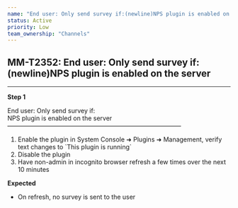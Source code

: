```yaml
---
name: "End user: Only send survey if:(newline)NPS plugin is enabled on the server"
status: Active
priority: Low
team_ownership: "Channels"
---
```


## MM-T2352: End user: Only send survey if:(newline)NPS plugin is enabled on the server

---

**Step 1**

End user: Only send survey if:\
NPS plugin is enabled on the server\
————————————————————————————

1. Enable the plugin in System Console ➜ Plugins ➜ Management, verify text changes to \`This plugin is running\`
2. Disable the plugin
3. Have non-admin in incognito browser refresh a few times over the next 10 minutes

**Expected**

- On refresh, no survey is sent to the user
